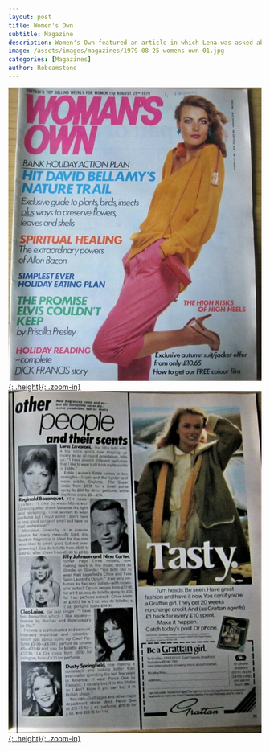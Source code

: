 ```yaml
---
layout: post
title: Women's Own
subtitle: Magazine
description: Women's Own featured an article in which Lena was asked about her favourite perfume.
image: /assets/images/magazines/1979-08-25-womens-own-01.jpg
categories: [Magazines]
author: Robcamstone
---
```


[![](/assets/images/magazines/1979-08-25-womens-own-01.jpg){: .height}{: .zoom-in}](/assets/images/magazines/1979-08-25-womens-own-01.jpg)
[![](/assets/images/magazines/1979-08-25-womens-own-02.jpg){: .height}{: .zoom-in}](/assets/images/magazines/1979-08-25-womens-own-02.jpg)

<style>
.height {width:auto; height:458.4px;}
</style>

